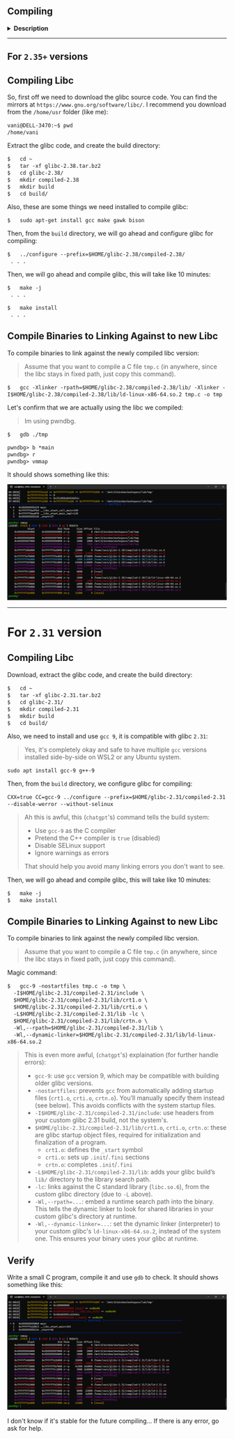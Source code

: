 ## Compiling

<details>
<summary><strong>Description</strong></summary>
<p>
The standard glibc version on your system might be different with me. If it is, there will be differences in how the heap works. This doc shows you how to compile libc from source, and compile binaries to link against that, for further use (compiling, debugging, testing...). I write this based on this [ref](https://github.com/guyinatuxedo/Shogun/blob/main/compiling/compiling.md).

The current versions we are working with is `2.3x` (mostly `2.31`, `2.35`, `2.38` and `2.39`). There are some big changes between those versions, which effect a lot on exploits. This ref only guides you set up version `2.38`, you can do the same way for the others (`2.35` and `2.39`). 

But for the `2.31` version, since my OS is `wsl2 ubuntu 22.04.5 LTS`, building a glibc from source code is harder, `chatgpt` helped me a lot. 
> I'm not a god btw :(

</p>
</details>

---
## For `2.35+` versions

## Compiling Libc

So, first off we need to download the glibc source code. You can find the mirrors at `https://www.gnu.org/software/libc/`. I recommend you download from the `/home/usr` folder (like me):

```
vani@DELL-3470:~$ pwd
/home/vani
```

Extract the glibc code, and create the build directory:

```
$   cd ~
$   tar -xf glibc-2.38.tar.bz2
$   cd glibc-2.38/
$   mkdir compiled-2.38
$   mkdir build
$   cd build/
```

Also, these are some things we need installed to compile glibc:

```
$   sudo apt-get install gcc make gawk bison
```

Then, from the `build` directory, we will go ahead and configure glibc for compiling:

```
$   ../configure --prefix=$HOME/glibc-2.38/compiled-2.38/
 . . .
```

Then, we will go ahead and compile glibc, this will take like 10 minutes:

```
$   make -j
 . . .
```

```
$   make install
 . . .
```

## Compile Binaries to Linking Against to new Libc

To compile binaries to link against the newly compiled libc version:

> Assume that you want to compile a C file `tmp.c` (in anywhere, since the libc stays in fixed path, just copy this command).

```
$   gcc -Xlinker -rpath=$HOME/glibc-2.38/compiled-2.38/lib/ -Xlinker -I$HOME/glibc-2.38/compiled-2.38/lib/ld-linux-x86-64.so.2 tmp.c -o tmp
```

Let's confirm that we are actually using the libc we compiled:

> Im using pwndbg.

```
$   gdb ./tmp
```

```
pwndbg> b *main
pwndbg> r
pwndbg> vmmap
```

It should shows something like this:

![](pics/img00.png)

---
# For `2.31` version

## Compiling Libc

Download, extract the glibc code, and create the build directory:

```
$   cd ~
$   tar -xf glibc-2.31.tar.bz2
$   cd glibc-2.31/
$   mkdir compiled-2.31
$   mkdir build
$   cd build/
```

Also, we need to install and use `gcc 9`, it is compatible with glibc `2.31`:

> Yes, it's completely okay and safe to have multiple `gcc` versions installed side-by-side on WSL2 or any Ubuntu system.

```
sudo apt install gcc-9 g++-9
```

Then, from the `build` directory, we configure glibc for compiling:

```
CXX=true CC=gcc-9 ../configure --prefix=$HOME/glibc-2.31/compiled-2.31 --disable-werror --without-selinux
```

> Ah this is awful, this (`chatgpt`'s) command tells the build system:
> - Use `gcc-9` as the C compiler
> - Pretend the C++ compiler is `true` (disabled)
> - Disable SELinux support
> - Ignore warnings as errors
>
> That should help you avoid many linking errors you don't want to see.

Then, we will go ahead and compile glibc, this will take like 10 minutes:

```
$   make -j
$   make install
```

## Compile Binaries to Linking Against to new Libc

To compile binaries to link against the newly compiled libc version.

> Assume that you want to compile a C file `tmp.c` (in anywhere, since the libc stays in fixed path, just copy this command).

Magic command:

```
$   gcc-9 -nostartfiles tmp.c -o tmp \
  -I$HOME/glibc-2.31/compiled-2.31/include \
  $HOME/glibc-2.31/compiled-2.31/lib/crt1.o \
  $HOME/glibc-2.31/compiled-2.31/lib/crti.o \
  -L$HOME/glibc-2.31/compiled-2.31/lib -lc \
  $HOME/glibc-2.31/compiled-2.31/lib/crtn.o \
  -Wl,--rpath=$HOME/glibc-2.31/compiled-2.31/lib \
  -Wl,--dynamic-linker=$HOME/glibc-2.31/compiled-2.31/lib/ld-linux-x86-64.so.2
```

> This is even more awful, (`chatgpt`'s) explaination (for further handle errors):
> - `gcc-9`: use `gcc` version 9, which may be compatible with building older glibc versions.
> - `-nostartfiles`: prevents `gcc` from automatically adding startup files (`crt1.o`, `crti.o`, `crtn.o`). You’ll manually specify them instead (see below). This avoids conflicts with the system startup files.
> - `-I$HOME/glibc-2.31/compiled-2.31/include`: use headers from your custom glibc 2.31 build, not the system's.
> - `$HOME/glibc-2.31/compiled-2.31/lib/crt1.o`, `crti.o`, `crtn.o`: these are glibc startup object files, required for initialization and finalization of a program.
> 	- `crt1.o`: defines the `_start` symbol
> 	- `crti.o`: sets up `.init`/`.fini` sections
> 	- `crtn.o`: completes `.init`/`.fini`
> - `-L$HOME/glibc-2.31/compiled-2.31/lib`: adds your glibc build’s `lib/` directory to the library search path.
> - `-lc`: links against the C standard library (`libc.so.6`), from the custom glibc directory (due to `-L` above).
> - `-Wl,--rpath=...`: embed a runtime search path into the binary. This tells the dynamic linker to look for shared libraries in your custom glibc's directory at runtime.
> - `-Wl,--dynamic-linker=...`: set the dynamic linker (interpreter) to your custom glibc's `ld-linux-x86-64.so.2`, instead of the system one. This ensures your binary uses your glibc at runtime.

## Verify

Write a small C program, compile it and use `gdb` to check. It should shows something like this:

![](pics/img01.png)

I don't know if it's stable for the future compiling... If there is any error, go ask for help.